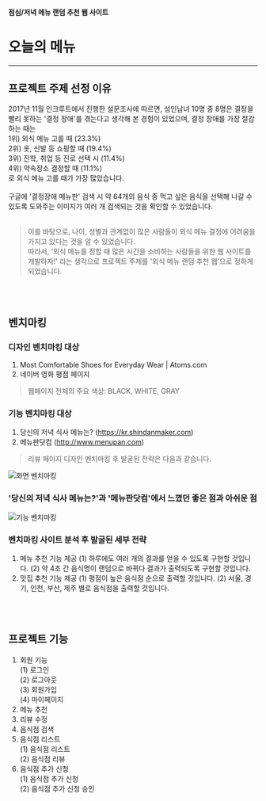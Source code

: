 #### 점심/저녁 메뉴 랜덤 추천 웹 사이트
# 오늘의 메뉴
* * *

## 프로젝트 주제 선정 이유
 2017년 11월 인크루트에서 진행한 설문조사에 따르면, 성인남녀 10명 중 8명은 결정을 빨리 못하는 '결정 장애'를 겪는다고 생각해 본 경험이 있었으며, 결정 장애를 가장 절감하는 때는  
1위) 외식 메뉴 고를 때 (23.3%)  
2위) 옷, 신발 등 쇼핑할 때 (19.4%)  
3위) 진학, 취업 등 진로 선택 시 (11.4%)  
4위) 약속장소 결정할 때 (11.1%)  
로 외식 메뉴 고를 때가 가장 많았습니다.  
 <br/>
 구글에 '결정장애 메뉴판' 검색 시 약 64개의 음식 중 먹고 싶은 음식을 선택해 나갈 수 있도록 도와주는 이미지가 여러 개 검색되는 것을 확인할 수 있었습니다.  
 <br/>
> 이를 바탕으로, 나이, 성별과 관계없이 많은 사람들이 외식 메뉴 결정에 어려움을 가지고 있다는 것을 알 수 있었습니다.  
 따라서, '외식 메뉴를 정할 때 많은 시간을 소비하는 사람들을 위한 웹 사이트를 개발하자!' 라는 생각으로 프로젝트 주제를 '외식 메뉴 랜덤 추천 웹'으로 정하게 되었습니다.
 
 <br/><br/>
 ## 벤치마킹
 ### 디자인 벤치마킹 대상
 1. Most Comfortable Shoes for Everyday Wear | Atoms.com
 2. 네이버 영화 평점 페이지
 > 웹페이지 전체의 주요 색상: BLACK, WHITE, GRAY
 
 ### 기능 벤치마킹 대상
 1. 당신의 저녁 식사 메뉴는? (https://kr.shindanmaker.com)
 2. 메뉴판닷컴 (http://www.menupan.com)
 > 리뷰 페이지 디자인 멘치마킹 후 발굴된 전략은 다음과 같습니다.
 > 
 ![화면 벤치마킹](https://user-images.githubusercontent.com/70800414/125544407-2eff772f-3579-4e99-9fed-cabcbad9340c.JPG)

 ### '당신의 저녁 식사 메뉴는?'과 '메뉴판닷컴'에서 느꼈던 좋은 점과 아쉬운 점
 ![기능 벤치마킹](https://user-images.githubusercontent.com/70800414/125544168-4dfaf313-4d6c-40f0-b48e-b76bd71abb39.JPG)

 ### 벤치마킹 사이트 분석 후 발굴된 세부 전략
 1. 메뉴 추천 기능 제공
 (1) 하루에도 여러 개의 결과를 얻을 수 있도록 구현할 것입니다.
 (2) 약 4초 간 음식명이 랜덤으로 바뀌다 결과가 출력되도록 구현할 것입니다.
 2. 맛집 추천 기능 제공
 (1) 평점이 높은 음식점 순으로 출력할 것입니다.
 (2) 서울, 경기, 인천, 부산, 제주 별로 음식점을 출력할 것입니다.
 
 <br/><br/>
 ## 프로젝트 기능
 1. 회원 기능  
 (1) 로그인  
 (2) 로그아웃  
 (3) 회원가입  
 (4) 마이페이지  
 2. 메뉴 추천  
 3. 리뷰 수정  
 4. 음식점 검색  
 5. 음식점 리스트  
 (1) 음식점 리스트  
 (2) 음식점 리뷰
 6. 음식점 추가 신청  
 (1) 음식점 추가 신청  
 (2) 음식점 추가 신청 승인  
